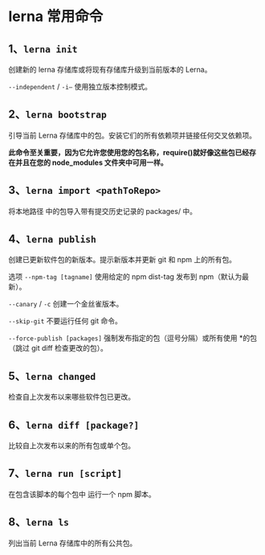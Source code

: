 # lerna 常用命令

## 1、`lerna init`

创建新的 lerna 存储库或将现有存储库升级到当前版本的 Lerna。

`--independent` / `-i–` 使用独立版本控制模式。

## 2、`lerna bootstrap`

引导当前 Lerna 存储库中的包。安装它们的所有依赖项并链接任何交叉依赖项。

**此命令至关重要，因为它允许您使用您的包名称，require()就好像这些包已经存在并且在您的 node_modules 文件夹中可用一样。**

## 3、`lerna import <pathToRepo>`

将本地路径 <pathToRepo> 中的包导入带有提交历史记录的 packages/<directory-name> 中。

## 4、`lerna publish`

创建已更新软件包的新版本。提示新版本并更新 git 和 npm 上的所有包。

选项 `--npm-tag [tagname]` 使用给定的 npm dist-tag 发布到 npm（默认为最新）。

`--canary` / `-c` 创建一个金丝雀版本。

`--skip-git` 不要运行任何 git 命令。

`--force-publish [packages]` 强制发布指定的包（逗号分隔）或所有使用 \*的包（跳过 git diff 检查更改的包）。

## 5、`lerna changed`

检查自上次发布以来哪些软件包已更改。

## 6、`lerna diff [package?]`

比较自上次发布以来的所有包或单个包。

## 7、`lerna run [script]`

在包含该脚本的每个包中 运行一个 npm 脚本。

## 8、`lerna ls`

列出当前 Lerna 存储库中的所有公共包。
